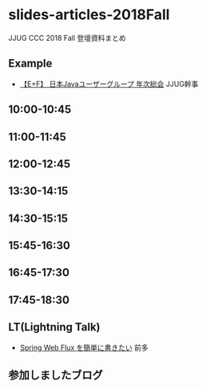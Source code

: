 # slides-articles-2018Fall
JJUG CCC 2018 Fall 登壇資料まとめ

## Example
- [【E+F】 日本Javaユーザーグループ 年次総会](https://www.slideshare.net/jjug/java-2018-98886645) JJUG幹事

## 10:00-10:45


## 11:00-11:45


## 12:00-12:45


## 13:30-14:15


## 14:30-15:15


## 15:45-16:30


## 16:45-17:30


## 17:45-18:30


## LT(Lightning Talk)

- [Spring Web Flux を簡単に書きたい](https://www.slideshare.net/kentaromaeda581/writing-spring-webflux-more-esay-with-kotlin) 前多

## 参加しましたブログ


